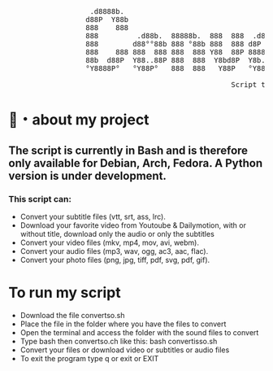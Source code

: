 <pre>    
                   .d8888b.                                              888    d8b                            
                  d88P  Y88b                                             888    Y8P                            
                  888    888                                             888                                   
                  888         .d88b.  88888b.  888  888  .d88b.  888d888 888888 888 .d8888b  .d8888b   .d88b.   
                  888        d88°°88b 888 °88b 888  888 d8P  Y8b 888P°   888    888 88K      88K      d88°°88b  
                  888    888 888  888 888  888 Y88  88P 88888888 888     888    888 °Y8888b. °Y8888b. 888  888  
                  88b  d88P  Y88..88P 888  888  Y8bd8P  Y8b.     888     Y88b.  888      X88      X88 Y88..88P  
                  °Y8888P°   °Y88P°   888  888   Y88P   °Y8888  888      °Y888 888  88888P° °88888P°   °Y88P°  

                                                    Script to convert files
</pre>

# 📃・about my project
## The script is currently in Bash and is therefore only available for Debian, Arch, Fedora. A Python version is under development.
### This script can:
- Convert your subtitle files (vtt, srt, ass, lrc). 
- Download your favorite video from Youtoube & Dailymotion, with or without title, download only the audio or only the subtitles
- Convert your video files (mkv, mp4, mov, avi, webm). 
- Convert your audio files (mp3, wav, ogg, ac3, aac, flac).
- Convert your photo files (png, jpg, tiff, pdf, svg, pdf, gif).
# To run my script
- Download the file convertso.sh 
- Place the file in the folder where you have the files to convert
- Open the terminal and access the folder with the sound files to convert
- Type bash then convertso.ch like this: bash convertisso.sh
- Convert your files or download video or subtitles or audio files
- To exit the program type q or exit or EXIT
